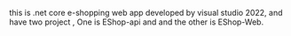 this is .net core e-shopping web app developed by visual studio 2022, and have two project , One is EShop-api and and the other is EShop-Web. 
